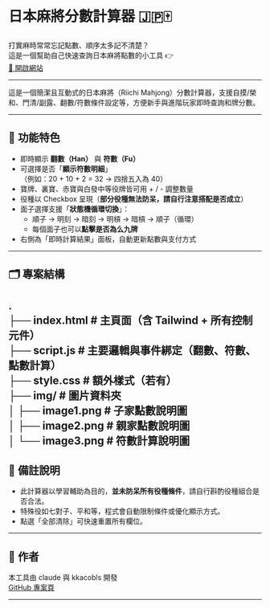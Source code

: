 # 日本麻將分數計算器 🇯🇵🀄

打實麻時常常忘記點數、順序太多記不清楚？  
這是一個幫助自己快速查詢日本麻將點數的小工具 👉  
[🔗 開啟網站](https://kkacobls.github.io/riichi-score-calculator/)<br>

---

這是一個簡潔且互動式的日本麻將（Riichi Mahjong）分數計算器，支援自摸/榮和、門清/副露、翻數/符數條件設定等，方便新手與進階玩家即時查詢和牌分數。

---

## 🔧 功能特色

- 即時顯示 **翻數（Han）** 與 **符數（Fu）**
- 可選擇是否「**顯示符數明細**」<br>（例如：20 + 10 + 2 = 32 → 四捨五入為 40）
- 寶牌、裏寶、赤寶與白發中等役牌皆可用 + / - 調整數量
- 役種以 Checkbox 呈現（**部分役種無法防呆，請自行注意搭配是否成立**）
- 面子選擇支援「**狀態機循環切換**」：
  - 順子 → 明刻 → 暗刻 → 明槓 → 暗槓 → 順子（循環）
  - 每個面子也可以**點擊是否為么九牌**
- 右側為「即時計算結果」面板，自動更新點數與支付方式

---

## 🗂️ 專案結構
.<br>
├── index.html # 主頁面（含 Tailwind + 所有控制元件）<br>
├── script.js # 主要邏輯與事件綁定（翻數、符數、點數計算）<br>
├── style.css # 額外樣式（若有）<br>
├── img/ # 圖片資料夾<br>
│ ├── image1.png # 子家點數說明圖<br>
│ ├── image2.png # 親家點數說明圖<br>
│ └── image3.png # 符數計算說明圖<br>
---

## 📌 備註說明

- 此計算器以學習輔助為目的，**並未防呆所有役種條件**，請自行斟酌役種組合是否合法。
- 特殊役如七對子、平和等，程式會自動限制條件或優化顯示方式。
- 點選「全部清除」可快速重置所有欄位。

---

## 🙋 作者

本工具由 claude 與 kkacobls 開發  
[GitHub 專案頁](https://github.com/kkacobls/riichi-score-calculator)

---
